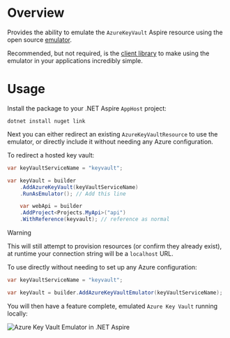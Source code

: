 # Overview

Provides the ability to emulate the `AzureKeyVault` Aspire resource using the open source [emulator](https://github.com/james-gould/azure-keyvault-emulator).

Recommended, but not required, is the [client library](https://google.com) to make using the emulator in your applications incredibly simple.

# Usage

Install the package to your .NET Aspire `AppHost` project:

`dotnet install nuget link`

Next you can either redirect an existing `AzureKeyVaultResource` to use the emulator, or directly include it without needing any Azure configuration.

To redirect a hosted key vault:

```csharp
var keyVaultServiceName = "keyvault";

var keyVault = builder
    .AddAzureKeyVault(keyVaultServiceName)
    .RunAsEmulator(); // Add this line

    var webApi = builder
    .AddProject<Projects.MyApi>("api")
    .WithReference(keyvault); // reference as normal
```

> [!WARNING]
> This will still attempt to provision resources (or confirm they already exist), at runtime your connection string will be a `localhost` URL. 

To use directly without needing to set up any Azure configuration:

```csharp
var keyVaultServiceName = "keyvault";

var keyVault = builder.AddAzureKeyVaultEmulator(keyVaultServiceName);
```

You will then have a feature complete, emulated `Azure Key Vault` running locally:

![Azure Key Vault Emulator in .NET Aspire](https://i.imgur.com/gMpfwrN.png)